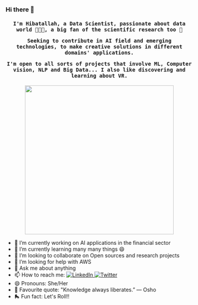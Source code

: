 ### Hi there 🌱

<h4 align="center"><samp> I'm Hibatallah, a Data Scientist, passionate about data world 👩🏻‍💻, a big fan of the scientific research too 🦉

Seeking to contribute in AI field and emerging technologies, to make creative solutions in different domains' applications.

I'm open to all sorts of projects that involve ML, Computer vision, NLP and Big Data... I also like discovering and learning about VR.</samp></h4>

<p align="center">
  <img width="400" src="https://media.giphy.com/media/gByaPVkDLzCBIj0SNj/giphy.gif">
</p>

- 🔭 I’m currently working on AI applications in the financial sector
- 🌱 I’m currently learning many many things 😄
- 👯 I’m looking to collaborate on Open sources and research projects
- 🤔 I’m looking for help with AWS 
- 💬 Ask me about anything
- 📫 How to reach me: <a href="https://www.linkedin.com/in/hibatallah-kabbaj-462805159/"> <img src="https://img.shields.io/badge/-LinkedIn-%233781da" alt="LinkedIn"/></a><a href="https://twitter.com/hibatallahkab"> <img src="https://img.shields.io/badge/-Twitter-%231DA1F2" alt="Twitter" /></a> 
- 😄 Pronouns: She/Her
- 🦉 Favourite quote: "Knowledge always liberates.” ― Osho
- 🛼 Fun fact: Let's Roll!!
